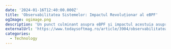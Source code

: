 ```yaml
---
date: '2024-01-16T12:40:00.000Z'
title: 'Observabilitatea Sistemelor: Impactul Revoluționar al eBPF'
ogImage: ogimage.png
description: 'Un punct culminant asupra eBPF și impactul acestuia asupra observabilității sistemului modern'
externalUrl: 'https://www.todaysoftmag.ro/article/3904/observabilitatea-sistemelor-impactul-revolutionar-al-ebpf'
categories:
  - Technology
---
```

